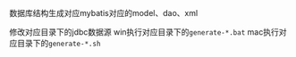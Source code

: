 数据库结构生成对应mybatis对应的model、dao、xml

修改对应目录下的jdbc数据源
win执行对应目录下的`generate-*.bat`
mac执行对应目录下的`generate-*.sh`